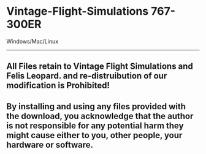 # Vintage-Flight-Simulations 767-300ER

Windows/Mac/Linux

--------------------------------
All Files retain to Vintage Flight Simulations and Felis Leopard.
and re-distruibution of our modification is Prohibited!
--------------------------------
By installing and using any files provided with the download, you acknowledge 
that the author is not responsible for any potential harm they might cause
either to you, other people, your hardware or software.
--------------------------------
